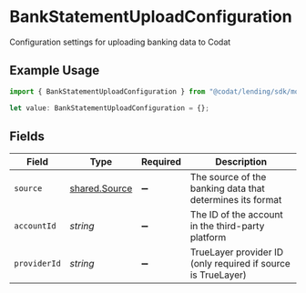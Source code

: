 # BankStatementUploadConfiguration

Configuration settings for uploading banking data to Codat

## Example Usage

```typescript
import { BankStatementUploadConfiguration } from "@codat/lending/sdk/models/shared";

let value: BankStatementUploadConfiguration = {};
```

## Fields

| Field                                                        | Type                                                         | Required                                                     | Description                                                  |
| ------------------------------------------------------------ | ------------------------------------------------------------ | ------------------------------------------------------------ | ------------------------------------------------------------ |
| `source`                                                     | [shared.Source](../../../sdk/models/shared/source.md)        | :heavy_minus_sign:                                           | The source of the banking data that determines its format    |
| `accountId`                                                  | *string*                                                     | :heavy_minus_sign:                                           | The ID of the account in the third-party platform            |
| `providerId`                                                 | *string*                                                     | :heavy_minus_sign:                                           | TrueLayer provider ID (only required if source is TrueLayer) |